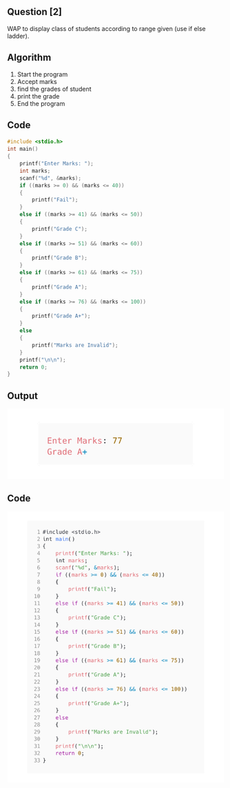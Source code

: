 <!-- Use CTRL+K+V if you are in VS code -->

## Question [2]

WAP to display class of students according to range given (use if else ladder).

## Algorithm

1. Start the program
2. Accept marks
3. find the grades of student
4. print the grade
5. End the program

## Code

```c
#include <stdio.h>
int main()
{
    printf("Enter Marks: ");
    int marks;
    scanf("%d", &marks);
    if ((marks >= 0) && (marks <= 40))
    {
        printf("Fail");
    }
    else if ((marks >= 41) && (marks <= 50))
    {
        printf("Grade C");
    }
    else if ((marks >= 51) && (marks <= 60))
    {
        printf("Grade B");
    }
    else if ((marks >= 61) && (marks <= 75))
    {
        printf("Grade A");
    }
    else if ((marks >= 76) && (marks <= 100))
    {
        printf("Grade A+");
    }
    else
    {
        printf("Marks are Invalid");
    }
    printf("\n\n");
    return 0;
}
```

## Output

![Output](/src/output/2-o_p.png)


## Code
![Code](../src/output/2-code.png)
<!-- 
Note: if you are using text-editor to view this document I highly recommend you to use vs code or sublime text so its easier to read the contents of the file
VS Code - https://code.visualstudio.com/download
Sublime Text - https://www.sublimetext.com/download 
--!>
